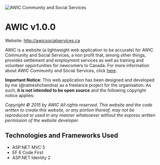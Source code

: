 ![AWIC Community and Social Services](http://www.awicsocialservices.ca/Content/images/awic_logo.png  "AWIC Community and Social Services")

# AWIC v1.0.0

Website: http://awicsocialservices.ca

AWIC is a website (a lightweight web application to be accurate) for AWIC Community and Social Services, a non profit that, among other things, provides settlement and employment services as well as training and volunteer opportunities for newcomers to Canada. For more information about AWIC Community and Social Services, click [here](http://awicsocialservices.ca/home/about). 

**Important Notice**: This web application has been designed and developed by me (@ratneshchandna) as a freelance project for the organisation. As such, **it is not intended to be open source** and the following copyright notice applies: 

*Copyright © 2015 by AWIC All rights reserved. This website and the code written to create this website, or any portion thereof, may not be reproduced or used in any manner whatsoever without the express written permission of the website developer.*

## Technologies and Frameworks Used

* ASP.NET MVC 5
* EF 6 Code First
* ASP.NET Identity 2

